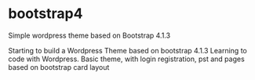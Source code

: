 # bootstrap4
Simple wordpress theme based on Bootstrap 4.1.3

Starting to build a Wordpress Theme based on bootstrap 4.1.3
Learning to code with Wordpress.
Basic theme, with login registration, pst and pages based on bootstrap card layout 

